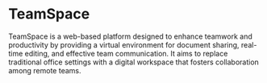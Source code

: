 # TeamSpace
TeamSpace is a web-based platform designed to enhance teamwork and productivity by providing a virtual environment for document sharing, real-time editing, and effective team communication. It aims to replace traditional office settings with a digital workspace that fosters collaboration among remote teams.
